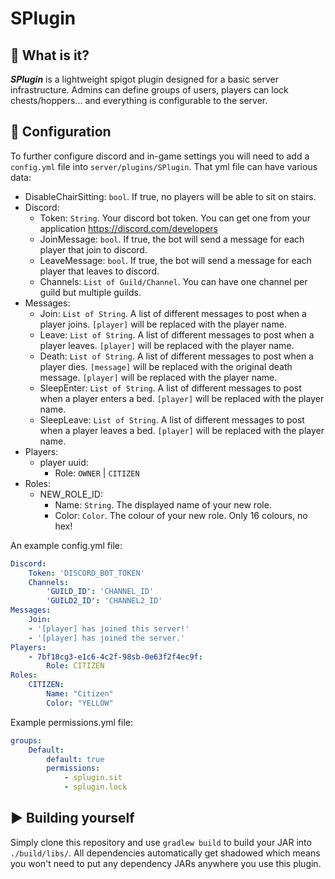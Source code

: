 # SPlugin

## 🤔 **What is it?**

**_SPlugin_** is a lightweight spigot plugin designed for a basic server infrastructure. 
Admins can define groups of users, players can lock chests/hoppers... and everything is configurable to the server.

## 🔧 Configuration

To further configure discord and in-game settings you will need to add a `config.yml` 
file into `server/plugins/SPlugin`. That yml file can have various data:
- DisableChairSitting: `bool`. If true, no players will be able to sit on stairs.
- Discord:
    - Token: `String`. Your discord bot token. You can get one from your application https://discord.com/developers
    - JoinMessage: `bool`. If true, the bot will send a message for each player that join to discord.
    - LeaveMessage: `bool`. If true, the bot will send a message for each player that leaves to discord.
    - Channels: `List of Guild/Channel`. You can have one channel per guild but multiple guilds.
- Messages:
    - Join: `List of String`. A list of different messages to post when a player joins. `[player]` will be replaced with the player name.
    - Leave: `List of String`. A list of different messages to post when a player leaves. `[player]` will be replaced with the player name.
    - Death: `List of String`. A list of different messages to post when a player dies. `[message]` will be replaced with the original death message. `[player]` will be replaced with the player name.
    - SleepEnter: `List of String`. A list of different messages to post when a player enters a bed. `[player]` will be replaced with the player name.
    - SleepLeave: `List of String`. A list of different messages to post when a player leaves a bed. `[player]` will be replaced with the player name.
- Players:
    - player uuid:
        - Role: `OWNER` | `CITIZEN`
- Roles:
    - NEW_ROLE_ID:
        - Name: `String`. The displayed name of your new role.
        - Color: `Color`. The colour of your new role. Only 16 colours, no hex!
        
An example config.yml file:
```yml
Discord:
    Token: 'DISCORD_BOT_TOKEN'
    Channels:    
        'GUILD_ID': 'CHANNEL_ID'
        'GUILD2_ID': 'CHANNEL2_ID'
Messages:
    Join:
    - '[player] has joined this server!'
    - '[player] has joined the server.'
Players:
    - 7bf18cg3-e1c6-4c2f-98sb-0e63f2f4ec9f:
        Role: CITIZEN
Roles:
    CITIZEN:
        Name: "Citizen"
        Color: "YELLOW"
```
Example permissions.yml file:
```yml
groups:
    Default:
        default: true
        permissions:
            - splugin.sit
            - splugin.lock
```

## ▶️ Building yourself

Simply clone this repository and use `gradlew build` to build your JAR into `./build/libs/`.
All dependencies automatically get shadowed which means you won't need to put any dependency JARs anywhere you use this plugin.